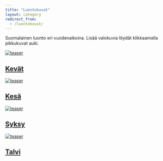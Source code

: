 ```yaml
---
title: "Luontokuvat"
layout: category
redirect_from:
  - /luontokuvat/
---
```


Suomalainen luonto eri vuodenaikoina. Lisää valokuvia löydät klikkaamalla pikkukuvat auki.

<div class="tiles">
	<article class="tile" itemscope="" itemtype="http://schema.org/Article">
		<a href="/valokuvaus/luontokuvat/kevat/" title="Kevät" class="post-teaser"><img src="https://b2.minimuutti.com/file/minimuutti-com/luontokuvat/kev%C3%A4t/DS14212-245px.jpg" alt="teaser" itemprop="image"></a>
		<h2 class="post-title" itemprop="name"><a href="/valokuvaus/luontokuvat/kevat/">Kevät</a></h2>
		<p class="post-excerpt" itemprop="description"></p>
	</article>
	<article class="tile" itemscope="" itemtype="http://schema.org/Article">
		<a href="/valokuvaus/luontokuvat/kesa/" title="Kesä" class="post-teaser"><img src="https://b2.minimuutti.com/file/minimuutti-com/luontokuvat/kes%C3%A4/5/DS23699-245px.jpg" alt="teaser" itemprop="image"></a>
		<h2 class="post-title" itemprop="name"><a href="/valokuvaus/luontokuvat/kesa/">Kesä</a></h2>
		<p class="post-excerpt" itemprop="description"></p>
	</article>
	<article class="tile" itemscope="" itemtype="http://schema.org/Article">
		<a href="/valokuvaus/luontokuvat/syksy/" title="Syksy" class="post-teaser"><img src="https://b2.minimuutti.com/file/minimuutti-com/luontokuvat/syksy/5/DS69926-245px.jpg" alt="teaser" itemprop="image"></a>
		<h2 class="post-title" itemprop="name"><a href="/valokuvaus/luontokuvat/syksy/">Syksy</a></h2>
		<p class="post-excerpt" itemprop="description"></p>
	</article>
	<article class="tile" itemscope="" itemtype="http://schema.org/Article">
		<a href="/valokuvaus/luontokuvat/talvi/" title="Talvi" class="post-teaser"><img src="https://b2.minimuutti.com/file/minimuutti-com/luontokuvat/talvi/DSC24163-245px.jpg" alt="teaser" itemprop="image"></a>
		<h2 class="post-title" itemprop="name"><a href="/valokuvaus/luontokuvat/talvi/">Talvi</a></h2>
		<p class="post-excerpt" itemprop="description"></p>
	</article>
</div>
